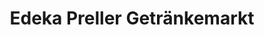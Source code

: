 ---
title: "Edeka Preller Getränkemarkt"
url: /luedenscheid/edeka-preller-getraenkemarkt/
shop: Getränke
---